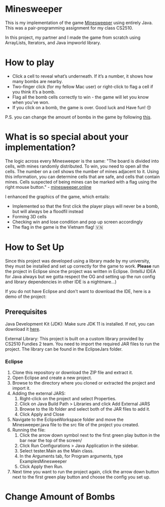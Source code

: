 # Minesweeper
This is my implementation of the game [Minesweeper](https://minesweeper.online/) using entirely Java. 
This was a pair-programming assignment for my class CS2510. 

In this project, my partner and I made the game from scratch using ArrayLists, Iterators, and Java impworld library.

# How to play
- Click a cell to reveal what’s underneath. If it’s a number, it shows how many bombs are nearby.
- Two-finger click (for my fellow Mac user) or right-click to flag a cell if you think it’s a bomb.
- Flag all the bomb cells correctly to win - the game will let you know when you’ve won.
- If you click on a bomb, the game is over.
Good luck and Have fun! 😚

P.S. you can change the amount of bombs in the game by following [this](#change_amount_of_bomb).


# What is so special about your implementation?
The logic across every Minesweeper is the same: "The board is divided into cells, with mines randomly distributed. To win, you need to open all the cells. The number on a cell shows the number of mines adjacent to it. Using this information, you can determine cells that are safe, and cells that contain mines. Cells suspected of being mines can be marked with a flag using the right mouse button." - [minesweeper.online](https://minesweeper.online/)

I enhanced the graphics of the game, which entails:
- Implemented so that the first click the player plays will never be a bomb, but will always be a floodfil instead
- Forming 3D cells
- Checking win and lose condition and pop up screen accordingly
- The flag in the game is the Vietnam flag! 🇻🇳
  

# How to Set Up
Since this project was developed using a library made by my university, they must be installed and set up correctly for the game to work. **Please** run the project in Eclipse since the project was written in Eclipse. (IntelliJ IDEA for Java always but we gotta respect the OG and setting up the run config and library dependencies in other IDE is a nightmare...) 

If you do not have Eclipse and don't want to download the IDE, here is a demo of the project:

## Prerequisites
Java Development Kit (JDK): Make sure JDK 11 is installed. If not, you can download it [here](https://www.oracle.com/java/technologies/javase/jdk11-archive-downloads.html).

External Library: This project is built on a custom library provided by CS2510 Fundies 2 team. You need to import the required JAR files to run the project. The library can be found in the EclipseJars folder.

### Eclipse
1. Clone this repository or download the ZIP file and extract it.
2. Open Eclipse and create a new project.
3. Browse to the directory where you cloned or extracted the project and import it.
4. Adding the external JARS:
   1) Right-click on the project and select Properties.
   2) Click on Java Build Path > Libraries and click Add External JARS
   3) Browse to the lib folder and select both of the JAR files to add it.
   4) Click Apply and Close
5. Navigate to the EclipseWorkspace folder and move the Minesweeper.java file to the src file of the project you created.
6. Running the file:
   1) Click the arrow down symbol next to the first green play button in the bar near the top of the screen/
   2) Click Run Configurations > Java Application in the sidebar.
   3) Select tester.Main as the Main class.
   4) In the Arguments tab, for Program arguments, type ExamplesMinesweeper
   5) Click Apply then Run.
7. Next time you want to run the project again, click the arrow down button next to the first green play button and choose the config you set up.

<a id="change_amount_of_bombs"></a>
# Change Amount of Bombs









